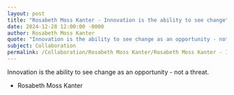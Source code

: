 ```yaml
---
layout: post
title: "Rosabeth Moss Kanter - Innovation is the ability to see change"
date: 2024-12-28 12:00:00 -0000
author: Rosabeth Moss Kanter
quote: "Innovation is the ability to see change as an opportunity - not a threat."
subject: Collaboration
permalink: /Collaboration/Rosabeth Moss Kanter/Rosabeth Moss Kanter - Innovation is the ability to see change
---
```


Innovation is the ability to see change as an opportunity - not a threat.

- Rosabeth Moss Kanter
